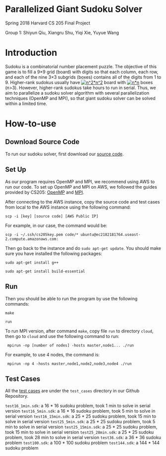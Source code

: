 # Parallelized Giant Sudoku Solver
Spring 2018 Harvard CS 205 Final Project

Group 1: Shiyun Qiu, Xiangru Shu, Yiqi Xie, Yuyue Wang

# Introduction

Sudoku is a combinatorial number placement puzzle. The objective of this game is to fill a 9×9 grid (board) with digits so that each column, each row, and each of the nine 3×3 subgrids (boxes) contains all of the digits from 1 to 9. Higher-rank sudokus usually have <a href="https://www.codecogs.com/eqnedit.php?latex=n^2*n^2" target="_blank"><img src="https://latex.codecogs.com/gif.latex?n^2*n^2" title="n^2*n^2" /></a> board with <a href="https://www.codecogs.com/eqnedit.php?latex=n*n" target="_blank"><img src="https://latex.codecogs.com/gif.latex?n*n" title="n*n" /></a> boxes (n>3). However, higher-rank sudokus take hours to run in serial. Thus, we aim to parallelize a sudoku solver algorithm with several parallelization techniques (OpenMP and MPI), so that giant sudoku solver can be solved within a limited time.

# How-to-use

## Download Source Code

To run our sudoku solver, first download our [source code](https://github.com/shiyunqiu/CS205_Sudoku).

## Set Up

As our program requires OpenMP and MPI, we recommend using AWS to run our code. To set up OpenMP and MPI on AWS, we followed the guides provided by CS205: [OpenMP](https://canvas.harvard.edu/courses/37285/files/5490479?module_item_id=363501) and [MPI](https://canvas.harvard.edu/courses/37285/files/5490480?module_item_id=363500).

After connecting to the AWS instance, copy the source code and test cases from local to the AWS instance using the following command:

```
scp -i [key] [source code] [AWS Public IP]
```

For example, in our case, the command would be: 

```
scp -i ~/.ssh/cs205­key.pem code/* ubuntu@ec2­18­218­17­64.us­east­2.compute.amazonaws.com:
```

Then go back to the instance and do `sudo apt-get update`. You should make sure you have installed the following packages:

```
sudo apt-get install g++
```

```
sudo apt-get install build-essential
```

## Run

Then you should be able to run the program by use the following commands:

```
make
```

```
run
```

To run MPI version, after command `make`, copy file `run` to directory `cloud`, then go to `cloud` and use the following command to run:

```
 mpirun -np [number of nodes] -hosts master,node1... ./run
```

For example, to use 4 nodes, the command is:
```
 mpirun -np 4 -hosts master,node1,node2,node3,node4 ./run
```

## Test Cases

All the [test cases](https://github.com/shiyunqiu/CS205_Sudoku/tree/master/test_cases) are under the `test_cases` directory in our Github Repository. 

`test16_1min.sdk`: a 16 * 16 sudoku problem, took 1 min to solve in serial version
`test16_5min.sdk`: a 16 * 16 sudoku problem, took 5 min to solve in serial version 
`test16_15min.sdk`: a 25 * 25 sudoku problem, took 15 min to solve in serial version
`test25_5min.sdk`: a 25 * 25 sudoku problem, took 5 min to solve in serial version 
`test25_15min.sdk`: a 25 * 25 sudoku problem, took 15 min to solve in serial version 
`test25_28min.sdk`: a 25 * 25 sudoku problem, took 28 min to solve in serial version
`test36.sdk`: a 36 * 36 sudoku problem
`test100.sdk`: a 100 * 100 sudoku problem
`test144.sdk`: a 144 * 144 sudoku problem
